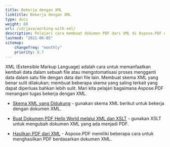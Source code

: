 ```yaml
---
title: Bekerja dengan XML 
linktitle: Bekerja dengan XML
type: docs
weight: 80
url: /id/java/working-with-xml/
description: Pelajari cara membuat dokumen PDF dari XML di Aspose.PDF untuk Java
lastmod: "2021-06-05"
sitemap:
    changefreq: "monthly"
    priority: 0.7
---
```


XML (Extensible Markup Language) adalah cara untuk memanfaatkan kembali data dalam sebuah file atau mengotomatisasi proses mengganti data dalam satu file dengan data dari file lain. Membuat skema XML yang benar sulit dilakukan; membuat beberapa skema yang saling terkait yang dapat diperluas bahkan lebih sulit. Mari kita pelajari bagaimana Aspose.PDF menangani tugas bekerja dengan XML.

- [Skema XML yang Didukung](/pdf/id/java/supported-xml-schema/) - gunakan skema XML berikut untuk bekerja dengan dokumen XML.
- [Buat Dokumen PDF Hello World melalui XML dan XSLT](/pdf/id/java/create-a-hello-world-pdf-document-through-xml-and-xslt/) - gunakan XSLT untuk mengubah dokumen XML yang ada menjadi PDF.

- [Hasilkan PDF dari XML](/pdf/id/java/generate-pdf-from-xml) - Aspose.PDF memiliki beberapa cara untuk menghasilkan PDF berdasarkan dokumen XML.